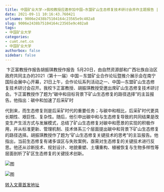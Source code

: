 ```yaml
---
title: 中国矿业大学->我校教授应邀参加中国—东盟矿山生态修复技术研讨会并作主题报告 | cumt.net.cn
date: 2021-09-11 10:16:43.760421
urlname: 9006e2438b75104164c23565e9c402a8
slug: 9006e2438b75104164c23565e9c402a8
tags: 
- 中国矿业大学
categories:
- cumt.net.cn
- 中国矿业大学
authorbox: false
sidebar: false
---
```

 卞正富教授作报告胡振琪教授作报告  5月20日，由自然资源部和广西壮族自治区政府共同主办的2021（第十一届）中国－东盟矿业合作论坛暨推介展示会在南宁国际会展中心开幕，21日上午，合作论坛系列活动之一、中国—东盟矿山生态修复技术研讨会召开。我校卞正富教授、胡振琪教授受邀出席矿山生态修复技术研讨会。卞正富教授作了题为“碳中和目标背景下矿山生态修复的路径选择”的主旨报告。他指出：碳中和加速了后采矿时
<!--more-->
代到来，而生态修复则是后采矿时代的重要任务；与碳中和相比，后采矿时代更具长期性、艰巨性、复杂性。随后，他引申出碳中和与生态修复导致的共同结果是改变生产生活方式与发展模式，总结了矿山生态修复对碳中和愿景的实现的积极作用，并从标准更新、管理机制、技术体系三个层面提出碳中和背景下矿山生态修复的路径选择。胡振琪教授作了题为“矿山生态修复关键技术的思考”的主旨报告。他指出，当前生态修复有诸多误区与失败案例，亟需对生态修复的关键技术进行反思。他还从诊断技术、规划设计、地貌重塑、土壤重构、植被恢复与生物多样性等层面剖析了矿区生态修复的关键技术创新。 

![图](http://xwzx.cumt.edu.cn/_upload/article/images/45/33/2ffc5c4e4a4f9aa43a833cbb017d/49480de3-4e54-401e-bebf-ac4a3b330bea.jpg)

![图](http://xwzx.cumt.edu.cn/_upload/article/images/45/33/2ffc5c4e4a4f9aa43a833cbb017d/c683aafd-954c-4f6c-aade-5bb49bc9a994.jpg)

[转入文章首发地址](http://xwzx.cumt.edu.cn/24/9b/c523a599195/page.htm)